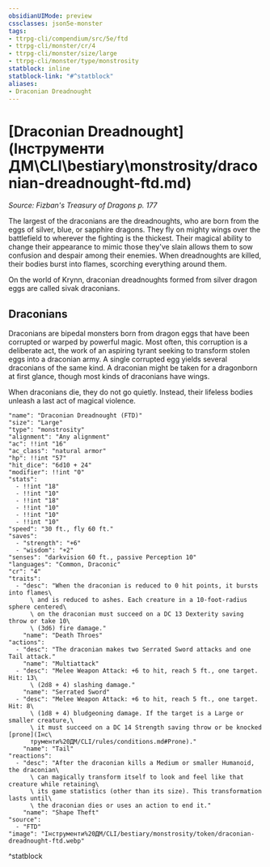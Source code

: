 ```yaml
---
obsidianUIMode: preview
cssclasses: json5e-monster
tags:
- ttrpg-cli/compendium/src/5e/ftd
- ttrpg-cli/monster/cr/4
- ttrpg-cli/monster/size/large
- ttrpg-cli/monster/type/monstrosity
statblock: inline
statblock-link: "#^statblock"
aliases:
- Draconian Dreadnought
---
```

# [Draconian Dreadnought](Інструменти ДМ\CLI\bestiary\monstrosity/draconian-dreadnought-ftd.md)
*Source: Fizban's Treasury of Dragons p. 177*  

The largest of the draconians are the dreadnoughts, who are born from the eggs of silver, blue, or sapphire dragons. They fly on mighty wings over the battlefield to wherever the fighting is the thickest. Their magical ability to change their appearance to mimic those they've slain allows them to sow confusion and despair among their enemies. When dreadnoughts are killed, their bodies burst into flames, scorching everything around them.

On the world of Krynn, draconian dreadnoughts formed from silver dragon eggs are called sivak draconians.

## Draconians

Draconians are bipedal monsters born from dragon eggs that have been corrupted or warped by powerful magic. Most often, this corruption is a deliberate act, the work of an aspiring tyrant seeking to transform stolen eggs into a draconian army. A single corrupted egg yields several draconians of the same kind. A draconian might be taken for a dragonborn at first glance, though most kinds of draconians have wings.

When draconians die, they do not go quietly. Instead, their lifeless bodies unleash a last act of magical violence.

```statblock
"name": "Draconian Dreadnought (FTD)"
"size": "Large"
"type": "monstrosity"
"alignment": "Any alignment"
"ac": !!int "16"
"ac_class": "natural armor"
"hp": !!int "57"
"hit_dice": "6d10 + 24"
"modifier": !!int "0"
"stats":
  - !!int "18"
  - !!int "10"
  - !!int "18"
  - !!int "10"
  - !!int "10"
  - !!int "10"
"speed": "30 ft., fly 60 ft."
"saves":
  - "strength": "+6"
  - "wisdom": "+2"
"senses": "darkvision 60 ft., passive Perception 10"
"languages": "Common, Draconic"
"cr": "4"
"traits":
  - "desc": "When the draconian is reduced to 0 hit points, it bursts into flames\
      \ and is reduced to ashes. Each creature in a 10-foot-radius sphere centered\
      \ on the draconian must succeed on a DC 13 Dexterity saving throw or take 10\
      \ (3d6) fire damage."
    "name": "Death Throes"
"actions":
  - "desc": "The draconian makes two Serrated Sword attacks and one Tail attack."
    "name": "Multiattack"
  - "desc": "Melee Weapon Attack: +6 to hit, reach 5 ft., one target. Hit: 13\
      \ (2d8 + 4) slashing damage."
    "name": "Serrated Sword"
  - "desc": "Melee Weapon Attack: +6 to hit, reach 5 ft., one target. Hit: 8\
      \ (1d8 + 4) bludgeoning damage. If the target is a Large or smaller creature,\
      \ it must succeed on a DC 14 Strength saving throw or be knocked [prone](Інс\
      трументи%20ДМ/CLI/rules/conditions.md#Prone)."
    "name": "Tail"
"reactions":
  - "desc": "After the draconian kills a Medium or smaller Humanoid, the draconian\
      \ can magically transform itself to look and feel like that creature while retaining\
      \ its game statistics (other than its size). This transformation lasts until\
      \ the draconian dies or uses an action to end it."
    "name": "Shape Theft"
"source":
  - "FTD"
"image": "Інструменти%20ДМ/CLI/bestiary/monstrosity/token/draconian-dreadnought-ftd.webp"
```
^statblock